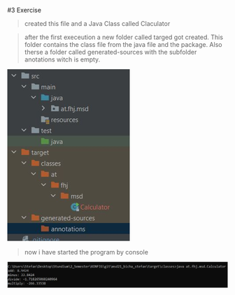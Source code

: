 #3 Exercise

>created this file and a Java Class called Claculator

>after the first execeution a new folder called targed got created.
> This folder contains the class file from the java file and the package.
> Also therse a folder called generated-sources with the subfolder anotations witch is empty.
> 
![Filetree from Java project Calculator](Filetree.jpg)

>now i have started the program by console
>
![Run from console Java project Calculator](runProg.jpg)

